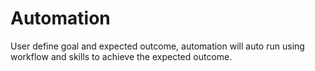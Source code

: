 # Automation

User define goal and expected outcome, automation will auto run using workflow and skills to achieve the expected outcome.



